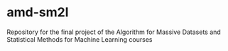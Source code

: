 # amd-sm2l
Repository for the final project of the Algorithm for Massive Datasets and Statistical Methods for Machine Learning courses
